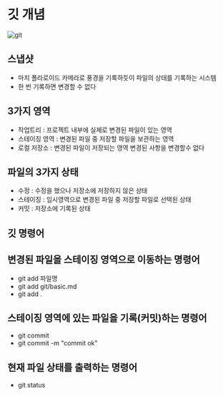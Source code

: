 # 깃 개념
![git](https://encrypted-tbn0.gstatic.com/images?q=tbn:ANd9GcT2aRJR6dWUGsjhkUzKkGp-3787npBEJcJblg&s)

## 스냅샷
- 마치 폴라로이드 카메라로 풍경을 기록하듯이 파일의 상태를 기록하는 시스템
- 한 번 기록하면 변경할 수 없다

## 3가지 영역
- 작업트리 : 프로젝트 내부에 실제로 변경된 파일이 있는 영역
- 스테이징 영역 : 변경된 파일 중 저장할 파일을 보관하는 영역
- 로컬 저장소 : 변경된 파일이 저장되는 영역 변경된 사항을 변경할수 없다

## 파일의 3가지 상태
 - 수정 : 수정을 했으나 저장소에 저장하지 않은 상태
 - 스테이징 : 임시영역으로 변경된 파일 중 저장할 파일로 선택된 상태
 - 커밋 : 저장소에 기록된 상태 

 ## 깃 명령어

 ## 변경된 파일을 스테이징 영역으로 이동하는 명령어
 - git add 파일명
 - git add git/basic.md
 - git add .
 ## 스테이징 영역에 있는 파일을 기록(커밋)하는 명령어
 - git commit
 - git commit -m "commit ok"
 ## 현재 파일 상태를 출력하는 명령어
 - git status
